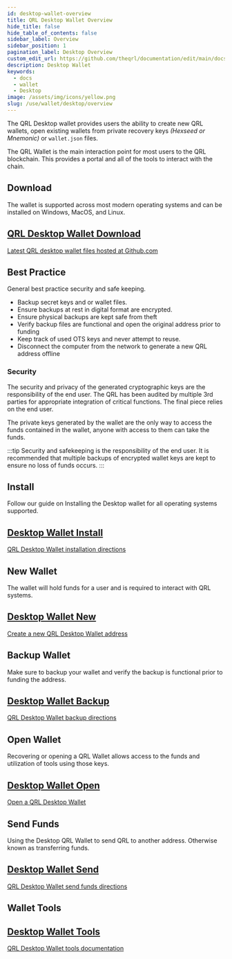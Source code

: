 ```yaml
---
id: desktop-wallet-overview
title: QRL Desktop Wallet Overview
hide_title: false
hide_table_of_contents: false
sidebar_label: Overview
sidebar_position: 1
pagination_label: Desktop Overview
custom_edit_url: https://github.com/theqrl/documentation/edit/main/docs/Use/Wallet/Desktop/desktop-wallet.md
description: Desktop Wallet
keywords:
  - docs
  - wallet
  - Desktop
image: /assets/img/icons/yellow.png
slug: /use/wallet/desktop/overview
---
```


The QRL Desktop wallet provides users the ability to create new QRL wallets, open existing wallets from private recovery keys *(Hexseed or Mnemonic)* or `wallet.json` files. 

The QRL Wallet is the main interaction point for most users to the QRL blockchain. This provides a portal and all of the tools to interact with the chain.

## Download 

The wallet is supported across most modern operating systems and can be installed on Windows, MacOS, and Linux.

<span>
  <section class="row list_node_modules-@docusaurus-theme-classic-lib-theme-DocCategoryGeneratedIndexPage-styles-module">
        <article class="col col--12 margin-bottom--md">
            <a class="card padding--md cardContainer_node_modules-@docusaurus-theme-classic-lib-theme-DocCard-styles-module" href="https://github.com/theQRL/qrl-wallet/releases/latest">
                <h2 class="text--truncate cardTitle_node_modules-@docusaurus-theme-classic-lib-theme-DocCard-styles-module" title="QRL Desktop Wallet Download">
                    QRL Desktop Wallet Download
                </h2>
                <p class="text--truncate cardDescription_node_modules-@docusaurus-theme-classic-lib-theme-DocCard-styles-module" 
               title="QRL desktop wallet files">
                    Latest QRL desktop wallet files hosted at Github.com
                </p>
            </a>
        </article>
    </section>
</span>


## Best Practice

General best practice security and safe keeping.

- Backup secret keys and or wallet files.
- Ensure backups at rest in digital format are encrypted. 
- Ensure physical backups are kept safe from theft
- Verify backup files are functional and open the original address prior to funding
- Keep track of used OTS keys and never attempt to reuse.
- Disconnect the computer from the network to generate a new QRL address offline


### Security

The security and privacy of the generated cryptographic keys are the responsibility of the end user. The QRL has been audited by multiple 3rd parties for appropriate integration of critical functions. The final piece relies on the end user.

The private keys generated by the wallet are the only way to access the funds contained in the wallet, anyone with access to them can take the funds.

:::tip
Security and safekeeping is the responsibility of the end user. It is recommended that multiple backups of encrypted wallet keys are kept to ensure no loss of funds occurs.
:::



## Install

Follow our guide on Installing the Desktop wallet for all operating systems supported.



<span>
  <section class="row list_node_modules-@docusaurus-theme-classic-lib-theme-DocCategoryGeneratedIndexPage-styles-module">
    <article class="col col--12 margin-bottom--md">
      <a class="card padding--md cardContainer_node_modules-@docusaurus-theme-classic-lib-theme-DocCard-styles-module" href="/use/wallet/desktop/install">
        <h2 class="text--truncate cardTitle_node_modules-@docusaurus-theme-classic-lib-theme-DocCard-styles-module" title="Desktop Wallet Install">
          Desktop Wallet Install
        </h2>
        <p class="text--truncate cardDescription_node_modules-@docusaurus-theme-classic-lib-theme-DocCard-styles-module" title="QRL Desktop Wallet installation directions">
          QRL Desktop Wallet installation directions
        </p>
      </a>
    </article>
  </section>
</span>



## New Wallet

The wallet will hold funds for a user and is required to interact with QRL systems.

<span>
  <section class="row list_node_modules-@docusaurus-theme-classic-lib-theme-DocCategoryGeneratedIndexPage-styles-module">
    <article class="col col--12 margin-bottom--md">
      <a class="card padding--md cardContainer_node_modules-@docusaurus-theme-classic-lib-theme-DocCard-styles-module" href="/use/wallet/desktop/new">
        <h2 class="text--truncate cardTitle_node_modules-@docusaurus-theme-classic-lib-theme-DocCard-styles-module" title="Desktop Wallet New">
          Desktop Wallet New
        </h2>
        <p class="text--truncate cardDescription_node_modules-@docusaurus-theme-classic-lib-theme-DocCard-styles-module" title="Create a new QRL Desktop Wallet address">
          Create a new QRL Desktop Wallet address
        </p>
      </a>
    </article>
  </section>
</span>


## Backup Wallet

Make sure to backup your wallet and verify the backup is functional prior to funding the address.

<span>
  <section class="row list_node_modules-@docusaurus-theme-classic-lib-theme-DocCategoryGeneratedIndexPage-styles-module">
    <article class="col col--12 margin-bottom--md">
      <a class="card padding--md cardContainer_node_modules-@docusaurus-theme-classic-lib-theme-DocCard-styles-module" href="/use/wallet/desktop/backup">
        <h2 class="text--truncate cardTitle_node_modules-@docusaurus-theme-classic-lib-theme-DocCard-styles-module" title="Desktop Wallet Backup">
          Desktop Wallet Backup
        </h2>
        <p class="text--truncate cardDescription_node_modules-@docusaurus-theme-classic-lib-theme-DocCard-styles-module" title="QRL Desktop Wallet backup directions">
          QRL Desktop Wallet backup directions
        </p>
      </a>
    </article>
  </section>
</span>



## Open Wallet

Recovering or opening a QRL Wallet allows access to the funds and utilization of tools using those keys.

<span>
  <section class="row list_node_modules-@docusaurus-theme-classic-lib-theme-DocCategoryGeneratedIndexPage-styles-module">
    <article class="col col--12 margin-bottom--md">
      <a class="card padding--md cardContainer_node_modules-@docusaurus-theme-classic-lib-theme-DocCard-styles-module" href="/use/wallet/desktop/open">
        <h2 class="text--truncate cardTitle_node_modules-@docusaurus-theme-classic-lib-theme-DocCard-styles-module" title="Desktop Wallet Open">
          Desktop Wallet Open
        </h2>
        <p class="text--truncate cardDescription_node_modules-@docusaurus-theme-classic-lib-theme-DocCard-styles-module" title="Open a QRL Desktop Wallet">
          Open a QRL Desktop Wallet
        </p>
      </a>
    </article>
  </section>
</span>



## Send Funds

Using the Desktop QRL Wallet to send QRL to another address. Otherwise known as transferring funds.

<span>
  <section class="row list_node_modules-@docusaurus-theme-classic-lib-theme-DocCategoryGeneratedIndexPage-styles-module">
    <article class="col col--12 margin-bottom--md">
      <a class="card padding--md cardContainer_node_modules-@docusaurus-theme-classic-lib-theme-DocCard-styles-module" href="/use/wallet/desktop/send">
        <h2 class="text--truncate cardTitle_node_modules-@docusaurus-theme-classic-lib-theme-DocCard-styles-module" title="Desktop Wallet Send">
          Desktop Wallet Send
        </h2>
        <p class="text--truncate cardDescription_node_modules-@docusaurus-theme-classic-lib-theme-DocCard-styles-module" title="QRL Desktop Wallet send funds directions">
          QRL Desktop Wallet send funds directions
        </p>
      </a>
    </article>
  </section>
</span>



## Wallet Tools

<span>
  <section class="row list_node_modules-@docusaurus-theme-classic-lib-theme-DocCategoryGeneratedIndexPage-styles-module">
    <article class="col col--12 margin-bottom--md">
      <a class="card padding--md cardContainer_node_modules-@docusaurus-theme-classic-lib-theme-DocCard-styles-module" href="/use/tools">
        <h2 class="text--truncate cardTitle_node_modules-@docusaurus-theme-classic-lib-theme-DocCard-styles-module" title="Desktop Wallet Tools">
          Desktop Wallet Tools
        </h2>
        <p class="text--truncate cardDescription_node_modules-@docusaurus-theme-classic-lib-theme-DocCard-styles-module" title="QRL Desktop Wallet tools documentation">
          QRL Desktop Wallet tools documentation
        </p>
      </a>
    </article>
  </section>
</span>


